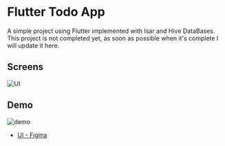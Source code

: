 # Flutter Todo App

A simple project using Flutter implemented with Isar and Hive DataBases. This project is not completed yet, as soon as possible when it's complete I will update it here.

## **Screens**

![UI](https://i.imgur.com/39QVqTZ.jpg)

## **Demo**

![demo](https://raw.githubusercontent.com/ivansaul/demos/master/flutter/todo-list-app-demo.gif)

- [UI - Figma](https://www.figma.com/community/file/1124394532783501567)
